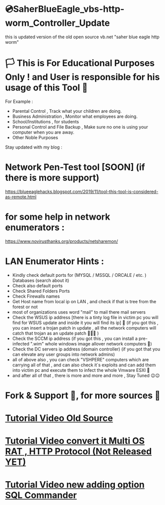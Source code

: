 # 💿SaherBlueEagle_vbs-http-worm_Controller_Update
this is updated version of the old open source vb.net "saher blue eagle http worm"

# 🏳 This is For Educational Purposes Only ! and User is responsible for his usage of this Tool  🔞

For Example : 
- Parental Control , Track what your children are doing.
- Business Administration , Monitor what employees are doing.
- School/Institutions , for students
- Personal Control and File Backup , Make sure no one is using your computer when you are away.
- Other Noble Purposes

Stay updated with my blog :
# Network Pen-Test tool [SOON] (if there is more support)
https://blueeaglehacks.blogspot.com/2019/11/tool-this-tool-is-considered-as-remote.html

# for some help in network enumerators : 
https://www.novirusthanks.org/products/netsharemon/
# LAN Enumerator Hints : 
- Kindly  check default ports for (MYSQL / MSSQL / ORCALE / etc. ) Databases (search about it)
- Check also default ports
- Check Shared Folders Ports 
- Check Firewalls names 
- Get Host name from local ip on LAN , and check if that is tree from the forest or not 
- most of organizations uses word "mail" to mail there mail servers 
- Check the WSUS ip address [there is a tinty log file in victim pc you will find for WSUS update and inside it you will find its ip] 🤣 (if you got this , you can insert a trojan patch in update , all the network computers will catch that trojan as an update patch 🤣🤣🤣 )
- Check the SCCM ip address (if you got this , you can install a pre-infected ".wim" whole windows image allover network computers 🤣)
- Check the DC servers ip address (domain controller) (if you got that you can elevate any user groups into network admins)
- all of above also , you can check "VSHPERE" computers which are carrying all of that , and can also check it`s exploits and can add them into victim pc and execute them to infect the whole Vmware ESXI 🤣 
- and after all of that , there is more and more and more , Stay Tuned 😉😉

# Fork & Support 🥰, for more sources 🥰
# [Tutorial Video Old Source](https://www.youtube.com/watch?v=mn2wdL4yiuM "Tutorial 1") 

# [Tutorial Video convert it Multi OS RAT , HTTP Protocol (Not Released YET)](https://www.youtube.com/watch?v=bKWGJ8qyGFo "Tutorial 2")

# [Tutorial Video new adding option SQL Commander](https://www.youtube.com/watch?v=rSDKs_gPV9Y "Tutorial 3") 
